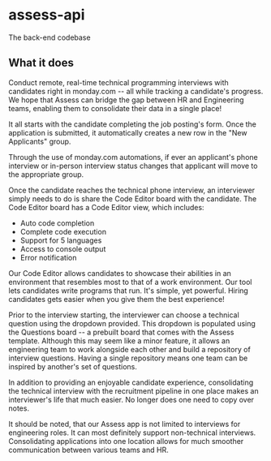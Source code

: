 # assess-api
The back-end codebase

## What it does
Conduct remote, real-time technical programming interviews with candidates right in monday.com -- all while tracking a candidate's progress. We hope that Assess can bridge the gap between HR and Engineering teams, enabling them to consolidate their data in a single place!

It all starts with the candidate completing the job posting's form. Once the application is submitted, it automatically creates a new row in the "New Applicants" group. 

Through the use of monday.com automations, if ever an applicant's phone interview or in-person interview status changes that applicant will move to the appropriate group. 

Once the candidate reaches the technical phone interview, an interviewer simply needs to do is share the Code Editor board with the candidate. The Code Editor board has a Code Editor view, which includes:

* Auto code completion
* Complete code execution
* Support for 5 languages
* Access to console output
* Error notification 

Our Code Editor allows candidates to showcase their abilities in an environment that resembles most to that of a work environment. Our tool lets candidates write programs that run. It's simple, yet powerful. Hiring candidates gets easier when you give them the best experience! 

Prior to the interview starting, the interviewer can choose a technical question using the dropdown provided. This dropdown is populated using the Questions board -- a prebuilt board that comes with the Assess template. Although this may seem like a minor feature, it allows an engineering team to work alongside each other and build a repository of interview questions. Having a single repository means one team can be inspired by another's set of questions.


In addition to providing an enjoyable candidate experience, consolidating the technical interview with the recruitment pipeline in one place makes an interviewer's life that much easier. No longer does one need to copy over notes.

It should be noted, that our Assess app is not limited to interviews for engineering roles. It can most definitely support non-technical interviews. Consolidating applications into one location allows for much smoother communication between various teams and HR. 
